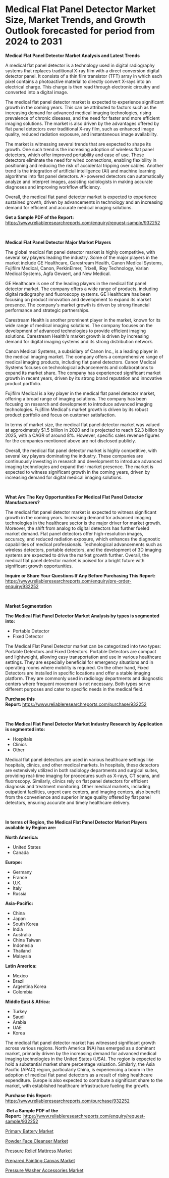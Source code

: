 <p><h1>Medical Flat Panel Detector Market Size, Market Trends, and Growth Outlook forecasted for period from 2024 to 2031</h1></p><p><strong>Medical Flat Panel Detector Market Analysis and Latest Trends</strong></p>
<p><p>A medical flat panel detector is a technology used in digital radiography systems that replaces traditional X-ray film with a direct conversion digital detector panel. It consists of a thin film transistor (TFT) array in which each pixel contains a photoactive material to directly convert X-rays into an electrical charge. This charge is then read through electronic circuitry and converted into a digital image.</p><p>The medical flat panel detector market is expected to experience significant growth in the coming years. This can be attributed to factors such as the increasing demand for advanced medical imaging technologies, rising prevalence of chronic diseases, and the need for faster and more efficient imaging solutions. The market is also driven by the advantages offered by flat panel detectors over traditional X-ray film, such as enhanced image quality, reduced radiation exposure, and instantaneous image availability.</p><p>The market is witnessing several trends that are expected to shape its growth. One such trend is the increasing adoption of wireless flat panel detectors, which offer improved portability and ease of use. These detectors eliminate the need for wired connections, enabling flexibility in positioning and reducing the risk of accidental tripping over cables. Another trend is the integration of artificial intelligence (AI) and machine learning algorithms into flat panel detectors. AI-powered detectors can automatically analyze and interpret images, assisting radiologists in making accurate diagnoses and improving workflow efficiency.</p><p>Overall, the medical flat panel detector market is expected to experience sustained growth, driven by advancements in technology and an increasing demand for efficient and accurate medical imaging solutions.</p></p>
<p><strong>Get a Sample PDF of the Report:&nbsp;</strong> <a href="https://www.reliableresearchreports.com/enquiry/request-sample/932252">https://www.reliableresearchreports.com/enquiry/request-sample/932252</a></p>
<p>&nbsp;</p>
<p><strong>Medical Flat Panel Detector Major Market Players</strong></p>
<p><p>The global medical flat panel detector market is highly competitive, with several key players leading the industry. Some of the major players in the market include GE Healthcare, Carestream Health, Canon Medical Systems, Fujifilm Medical, Canon, PerkinElmer, Trixell, IRay Technology, Varian Medical Systems, Agfa Gevaert, and New Medical.</p><p>GE Healthcare is one of the leading players in the medical flat panel detector market. The company offers a wide range of products, including digital radiography and fluoroscopy systems. GE Healthcare has been focusing on product innovation and development to expand its market presence. The company's market growth is driven by strong financial performance and strategic partnerships.</p><p>Carestream Health is another prominent player in the market, known for its wide range of medical imaging solutions. The company focuses on the development of advanced technologies to provide efficient imaging solutions. Carestream Health's market growth is driven by increasing demand for digital imaging systems and its strong distribution network.</p><p>Canon Medical Systems, a subsidiary of Canon Inc., is a leading player in the medical imaging market. The company offers a comprehensive range of medical imaging products, including flat panel detectors. Canon Medical Systems focuses on technological advancements and collaborations to expand its market share. The company has experienced significant market growth in recent years, driven by its strong brand reputation and innovative product portfolio.</p><p>Fujifilm Medical is a key player in the medical flat panel detector market, offering a broad range of imaging solutions. The company has been focusing on research and development to introduce advanced imaging technologies. Fujifilm Medical's market growth is driven by its robust product portfolio and focus on customer satisfaction.</p><p>In terms of market size, the medical flat panel detector market was valued at approximately $1.5 billion in 2020 and is projected to reach $2.3 billion by 2025, with a CAGR of around 8%. However, specific sales revenue figures for the companies mentioned above are not disclosed publicly.</p><p>Overall, the medical flat panel detector market is highly competitive, with several key players dominating the industry. These companies are continuously investing in research and development to introduce advanced imaging technologies and expand their market presence. The market is expected to witness significant growth in the coming years, driven by increasing demand for digital medical imaging solutions.</p></p>
<p>&nbsp;</p>
<p><strong>What Are The Key Opportunities For Medical Flat Panel Detector Manufacturers?</strong></p>
<p><p>The medical flat panel detector market is expected to witness significant growth in the coming years. Increasing demand for advanced imaging technologies in the healthcare sector is the major driver for market growth. Moreover, the shift from analog to digital detectors has further fueled market demand. Flat panel detectors offer high-resolution images, accuracy, and reduced radiation exposure, which enhances the diagnostic capabilities of medical professionals. Technological advancements such as wireless detectors, portable detectors, and the development of 3D imaging systems are expected to drive the market growth further. Overall, the medical flat panel detector market is poised for a bright future with significant growth opportunities.</p></p>
<p><strong>Inquire or Share Your Questions If Any Before Purchasing This Report:</strong> <a href="https://www.reliableresearchreports.com/enquiry/pre-order-enquiry/932252">https://www.reliableresearchreports.com/enquiry/pre-order-enquiry/932252</a></p>
<p>&nbsp;</p>
<p><strong>Market Segmentation</strong></p>
<p><strong>The Medical Flat Panel Detector Market Analysis by types is segmented into:</strong></p>
<p><ul><li>Portable Detector</li><li>Fixed Detector</li></ul></p>
<p><p>The Medical Flat Panel Detector market can be categorized into two types: Portable Detectors and Fixed Detectors. Portable Detectors are compact and lightweight, allowing easy transportation and use in various healthcare settings. They are especially beneficial for emergency situations and in operating rooms where mobility is required. On the other hand, Fixed Detectors are installed in specific locations and offer a stable imaging platform. They are commonly used in radiology departments and diagnostic centers where frequent movement is not necessary. Both types serve different purposes and cater to specific needs in the medical field.</p></p>
<p><strong>Purchase this Report:&nbsp;</strong><a href="https://www.reliableresearchreports.com/purchase/932252">https://www.reliableresearchreports.com/purchase/932252</a></p>
<p>&nbsp;</p>
<p><strong>The Medical Flat Panel Detector Market Industry Research by Application is segmented into:</strong></p>
<p><ul><li>Hospitals</li><li>Clinics</li><li>Other</li></ul></p>
<p><p>Medical flat panel detectors are used in various healthcare settings like hospitals, clinics, and other medical markets. In hospitals, these detectors are extensively utilized in both radiology departments and surgical suites, providing real-time imaging for procedures such as X-rays, CT scans, and fluoroscopy. Similarly, clinics rely on flat panel detectors for efficient diagnosis and treatment monitoring. Other medical markets, including outpatient facilities, urgent care centers, and imaging centers, also benefit from the convenience and superior image quality offered by flat panel detectors, ensuring accurate and timely healthcare delivery.</p></p>
<p>&nbsp;</p>
<p><strong>In terms of Region, the Medical Flat Panel Detector Market Players available by Region are:</strong></p>
<p>
    <p> <strong> North America: </strong>
        <ul>
            <li>United States</li>
            <li>Canada</li>
        </ul>
        </p> 
    <p> <strong> Europe: </strong>
        <ul>
            <li>Germany</li>
            <li>France</li>
            <li>U.K.</li>
            <li>Italy</li>
            <li>Russia</li>
        </ul>
        </p> 
    <p> <strong> Asia-Pacific: </strong>
        <ul>
            <li>China</li>
            <li>Japan</li>
            <li>South Korea</li>
            <li>India</li>
            <li>Australia</li>
            <li>China Taiwan</li>
            <li>Indonesia</li>
            <li>Thailand</li>
            <li>Malaysia</li>
        </ul>
        </p> 
    <p> <strong> Latin America: </strong>
        <ul>
            <li>Mexico</li>
            <li>Brazil</li>
            <li>Argentina Korea</li>
            <li>Colombia</li>
        </ul>
        </p> 
    <p> <strong> Middle East & Africa: </strong>
        <ul>
            <li>Turkey</li>
            <li>Saudi</li>
            <li>Arabia</li>
            <li>UAE</li>
            <li>Korea</li>
        </ul>
    </p>
    </p>
<p><p>The medical flat panel detector market has witnessed significant growth across various regions. North America (NA) has emerged as a dominant market, primarily driven by the increasing demand for advanced medical imaging technologies in the United States (USA). The region is expected to hold a substantial market share percentage valuation. Similarly, the Asia Pacific (APAC) region, particularly China, is experiencing a boom in the adoption of medical flat panel detectors as a result of rising healthcare expenditure. Europe is also expected to contribute a significant share to the market, with established healthcare infrastructure fueling the growth.</p></p>
<p><strong>Purchase this Report: </strong><a href="https://www.reliableresearchreports.com/purchase/932252">https://www.reliableresearchreports.com/purchase/932252</a></p>
<p>&nbsp;<strong>Get a Sample PDF of the Report:&nbsp;&nbsp;</strong><a href="https://www.reliableresearchreports.com/enquiry/request-sample/932252">https://www.reliableresearchreports.com/enquiry/request-sample/932252</a></p>
<p><strong></strong></p>
<p><p><a href="https://medium.com/@stevenstevens656/primary-battery-market-insight-market-trends-growth-forecasted-from-2024-to-2031-d1abc20372d1">Primary Battery Market</a></p><p><a href="https://medium.com/@stevenstevens656/powder-face-cleanser-market-trends-and-market-analysis-forecasted-for-period-2024-2031-ee0a8a2dbaa9">Powder Face Cleanser Market</a></p><p><a href="https://medium.com/@stevenstevens656/analyzing-pressure-relief-mattress-market-global-industry-perspective-and-forecast-2024-to-2031-cc041e3e85b5">Pressure Relief Mattress Market</a></p><p><a href="https://medium.com/@stevenstevens656/prepared-painting-canvas-market-analysis-its-cagr-market-segmentation-and-global-industry-e87dbd51c224">Prepared Painting Canvas Market</a></p><p><a href="https://medium.com/@stevenstevens656/pressure-washer-accessories-market-furnishes-information-on-market-share-market-trends-and-market-247786359c89">Pressure Washer Accessories Market</a></p></p>